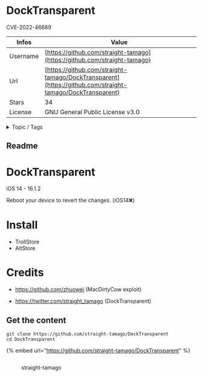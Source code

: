 # DockTransparent

CVE-2022-46689

| Infos    | Value                                                              |
| -------- | -------------------------------------------------------------------|
| Username | [https://github.com/straight-tamago](https://github.com/straight-tamago) |
| Url      | [https://github.com/straight-tamago/DockTransparent](https://github.com/straight-tamago/DockTransparent)                                               |
| Stars    | 34                                                          |
| License  | GNU General Public License v3.0                                                        |

<details>

<summary>Topic / Tags</summary>



</details>

## Readme

# DockTransparent

iOS 14 - 16.1.2

Reboot your device to revert the changes. (iOS14❌)

# Install
- TrollStore
- AltStore

# Credits
- https://github.com/zhuowei (MacDirtyCow exploit)

- https://twitter.com/straight_tamago (DockTransparent)



## Get the content

```
git clone https://github.com/straight-tamago/DockTransparent
cd DockTransparent
```

{% embed url="https://github.com/straight-tamago/DockTransparent" %}

<figure><img src="https://avatars.githubusercontent.com/u/121408851?v=4" alt=""><figcaption><p>straight-tamago</p></figcaption></figure>
